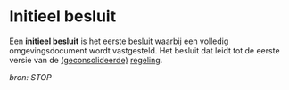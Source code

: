 # Initieel besluit

Een **initieel besluit** is het eerste [besluit](#begrip-besluit) waarbij een volledig omgevingsdocument wordt vastgesteld. Het besluit dat leidt tot de eerste versie van de
[(geconsolideerde)](#begrip-consolideren) [regeling](#begrip-regeling).

*bron: STOP*
